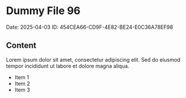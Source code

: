 # Dummy File 96

Date: 2025-04-03
ID: 454CEA66-CD9F-4E82-BE24-E0C36A78EF98

## Content

Lorem ipsum dolor sit amet, consectetur adipiscing elit.
Sed do eiusmod tempor incididunt ut labore et dolore magna aliqua.

* Item 1
* Item 2
* Item 3
